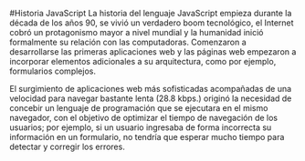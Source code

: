 #Historia JavaScript
La historia del lenguaje JavaScript empieza durante la década de los años 90, se vivió un verdadero boom tecnológico, el Internet cobró un protagonismo mayor a nivel mundial y la humanidad inició formalmente su relación con las computadoras. Comenzaron a desarrollarse las primeras aplicaciones web y las páginas web empezaron a incorporar elementos adicionales a su arquitectura, como por ejemplo, formularios complejos.

El surgimiento de aplicaciones web más sofisticadas acompañadas de una velocidad para navegar bastante lenta (28.8 kbps.) originó la necesidad de concebir un lenguaje de programación que se ejecutara en el mismo navegador, con el objetivo de optimizar el tiempo de navegación de los usuarios; por ejemplo, si un usuario ingresaba de forma incorrecta su información en un formulario, no tendría que esperar mucho tiempo para detectar y corregir los errores.

